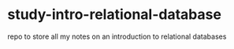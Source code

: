 # study-intro-relational-database
repo to store all my notes on an introduction to relational databases
